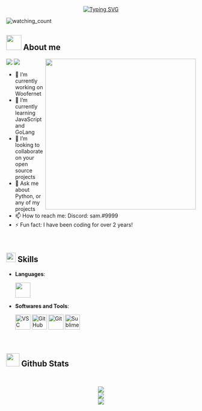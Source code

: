 
<p align="center">
<a href="https://git.io/typing-svg"><img src="https://readme-typing-svg.demolab.com?font=impact&weight=100&pause=1000&color=3F6CF7&center=true&width=435&lines=Hey!+I'm+Sam+%F0%9F%91%8B" alt="Typing SVG" /></a>
</p>
<p align="left"> 
<img src="https://komarev.com/ghpvc/?username=DEV-S4M&color=brightgreen" alt="watching_count" />
 </p>
	
## <picture><img src = "https://cdn-icons-png.flaticon.com/512/5486/5486639.png" width =40px></picture> **About me**

<picture> <img align="right" src="https://cdn-icons-gif.flaticon.com/8722/8722598.gif" width = 400px></picture>
 <p align="left">
  <img src="https://img.shields.io/badge/Focus-Python%20Development-dodgerblue" />
  <img src="https://img.shields.io/badge/Languages-English-dodgerblue" />
</p>

- 🔭 I’m currently working on Woofernet
- 🌱 I’m currently learning JavaScript and GoLang
- 👯 I’m looking to collaborate on your open source projects
- 💬 Ask me about Python, or any of my projects
- 📫 How to reach me: Discord: sam.#9999
- ⚡ Fun fact: I have been coding for over 2 years!

<br>

## <img src="https://cdn-icons-gif.flaticon.com/8722/8722699.gif" width ="25"><b> Skills</b>

<p align="center">

- **Languages**:
    
     <img src="https://cdn-icons-png.flaticon.com/512/5968/5968350.png" width="40" height="40" />



- **Softwares and Tools**:

    <img src="https://cdn.discordapp.com/attachments/1080332679578394644/1086001527962992650/visual-studio.png" width="40" height="40" alt="VSC"/>
    <img src="https://cdn-icons-png.flaticon.com/128/4926/4926624.png" width="40" height="40" alt="GitHub"/>
    <img src="https://cdn-icons-png.flaticon.com/128/8695/8695385.png" width="40" height="40" alt="Git"/>
    <img src="https://upload.wikimedia.org/wikipedia/en/thumb/d/d2/Sublime_Text_3_logo.png/150px-Sublime_Text_3_logo.png" width="40" height="40" alt="Sublime"/>



 

<br>
</p>


## <img src="[https://media.giphy.com/media/iY8CRBdQXODJSCERIr/giphy.gif](https://cdn-icons-gif.flaticon.com/7211/7211797.gif)" width="35"><b> Github Stats </b>
<br>

<div align="center">

![](https://github-readme-stats.vercel.app/api?username=DEV-S4M&theme=dracula&hide_border=false&include_all_commits=true&count_private=true)<br/>
![](https://github-readme-streak-stats.herokuapp.com/?user=DEV-S4M&theme=dracula&hide_border=false)<br/>
![](https://github-readme-stats.vercel.app/api/top-langs/?username=DEV-S4M&theme=dracula&hide_border=false&include_all_commits=true&count_private=true&layout=compact)
	
</a>


	

</div>

